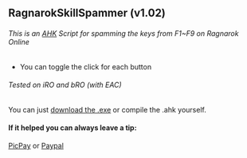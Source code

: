 ## RagnarokSkillSpammer (v1.02)
###### This is an [AHK](https://www.autohotkey.com/ "AHK") Script for spamming the keys from F1~F9 on Ragnarok Online
- You can toggle the click for each button

###### Tested on iRO and bRO (with EAC)

You can just [download the .exe](https://github.com/Enkimaru/RagnarokSkillSpammer/releases/download/1.02/SkillSpammer.exe "download the .exe") or compile the .ahk yourself.

#### If it helped you can always leave a tip:

[PicPay](https://app.picpay.com/user/enkimaru "@enkimaru") or [Paypal](https://www.paypal.com/cgi-bin/webscr?cmd=_donations&business=AEHXUEZ7TLWJW&currency_code=BRL&source=url "Paypal")

